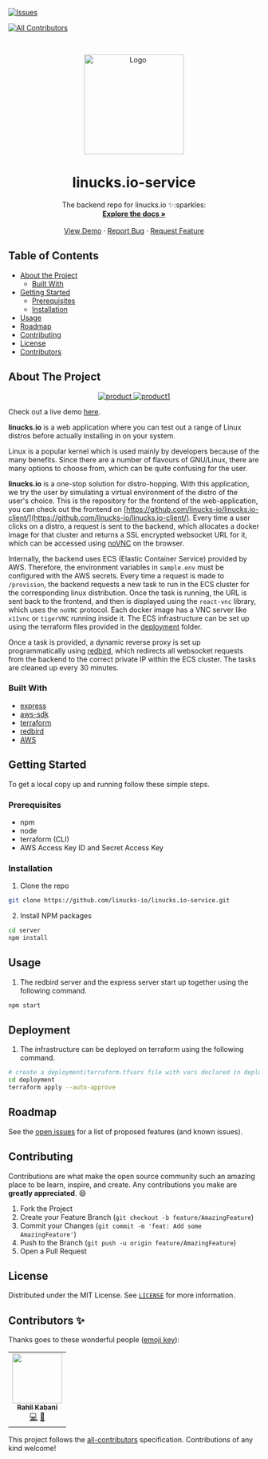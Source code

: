 [![Issues][issues-shield]][issues-url]
<!-- ALL-CONTRIBUTORS-BADGE:START - Do not remove or modify this section -->
[![All Contributors](https://img.shields.io/badge/all_contributors-1-orange.svg?style=flat-square)](#contributors-)
<!-- ALL-CONTRIBUTORS-BADGE:END -->


<!-- PROJECT LOGO -->
<br />
<p align="center">
  <a href="https://github.com/linucks-io/">
    <img src="https://i.ibb.co/41wHGgQ/logo.png"  alt="Logo" width="200">
  </a>

  <h1 align="center">linucks.io-service</h1>

  <p align="center">
    The backend repo for linucks.io ✨:sparkles:
    <br />
    <a href="https://github.com/csivitu/Template"><strong>Explore the docs »</strong></a>
    <br />
    <br />
    <a href="https://linucks-io.github.io/linucks.io-client/">View Demo</a>
    ·
    <a href="https://github.com/linucks-io/linucks.io-service/issues">Report Bug</a>
    ·
    <a href="https://github.com/linucks-io/linucks.io-service/issues">Request Feature</a>
  </p>
</p>



<!-- TABLE OF CONTENTS -->
## Table of Contents

* [About the Project](#about-the-project)
  * [Built With](#built-with)
* [Getting Started](#getting-started)
  * [Prerequisites](#prerequisites)
  * [Installation](#installation)
* [Usage](#usage)
* [Roadmap](#roadmap)
* [Contributing](#contributing)
* [License](#license)
* [Contributors](#contributors-)



<!-- ABOUT THE PROJECT -->
## About The Project

<p align="center">
  <a href="https://linucks-io.github.io/linucks.io-client">
    <img src="https://i.ibb.co/VQgK4HL/1.png"  alt="product">
    <img src="https://i.ibb.co/JQWpLGG/2.png"  alt="product1">
  </a>
  <p align="center">


Check out a live demo [here](https://linucks-io.github.io/linucks.io-client/).


**linucks.io** is a web application where you can test out a range of Linux distros before actually installing in on your system.


Linux is a popular kernel which is used mainly by developers because of the many benefits. Since there are a number of flavours of GNU/Linux, there
are many options to choose from, which can be quite confusing for the user.

**linucks.io** is a one-stop solution for distro-hopping. With this application, we try the user by simulating a virtual environment of the distro of the user's choice. This is the repository for the frontend of the web-application, you can check out the frontend on [https://github.com/linucks-io/linucks.io-client/](https://github.com/linucks-io/linucks.io-client/). Every time a user clicks on a distro, a request is sent to the backend, which allocates a docker image for that cluster and returns a SSL encrypted websocket URL for it, which can be accessed using [noVNC](https://github.com/novnc/noVNC) on the browser.


Internally, the backend uses ECS (Elastic Container Service) provided by AWS. Therefore, the environment variables in `sample.env` must be configured with the AWS secrets. Every time a request is made to `/provision`, the backend requests a new task to run in the ECS cluster for the corresponding linux distribution. Once the task is running, the URL is sent back to the frontend, and then is displayed using the `react-vnc` library, which uses the `noVNC` protocol. Each docker image has a VNC server like `x11vnc` or `tigerVNC` running inside it. The ECS infrastructure can be set up using the terraform files provided in the [deployment](./deployment) folder.

Once a task is provided, a dynamic reverse proxy is set up programmatically using [redbird](https://www.npmjs.com/package/redbird), which redirects all websocket requests from the backend to the correct private IP within the ECS cluster. The tasks are cleaned up every 30 minutes.

### Built With

* [express](https://expressjs.com/)
* [aws-sdk](https://aws.amazon.com/tools/)
* [terraform](https://www.terraform.io/)
* [redbird](https://www.npmjs.com/package/redbird)
* [AWS](https://portal.aws.amazon.com/gp/aws/developer/registration/index.html?nc2=h_ct&src=header_signup)

<!-- GETTING STARTED -->
## Getting Started

To get a local copy up and running follow these simple steps.

### Prerequisites

* npm
* node
* terraform (CLI)
* AWS Access Key ID and Secret Access Key

### Installation
 
1. Clone the repo
```sh
git clone https://github.com/linucks-io/linucks.io-service.git
```
2. Install NPM packages
```sh
cd server
npm install
```

<!-- USAGE EXAMPLES -->
## Usage

1. The redbird server and the express server start up together using the following command.

```sh
npm start
```

## Deployment

1. The infrastructure can be deployed on terraform using the following command.

```sh
# create a deployment/terraform.tfvars file with vars declared in deployment/variables.tf file
cd deployment
terraform apply --auto-approve
```

<!-- ROADMAP -->
## Roadmap

See the [open issues](https://github.com/linucks-io/linucks.io-service/issues) for a list of proposed features (and known issues).



<!-- CONTRIBUTING -->
## Contributing

Contributions are what make the open source community such an amazing place to be learn, inspire, and create. Any contributions you make are **greatly appreciated**.  :smile:

1. Fork the Project
2. Create your Feature Branch (`git checkout -b feature/AmazingFeature`)
3. Commit your Changes (`git commit -m 'feat: Add some AmazingFeature'`)
4. Push to the Branch (`git push -u origin feature/AmazingFeature`)
5. Open a Pull Request

<!-- LICENSE -->
## License

Distributed under the MIT License. See [`LICENSE`](./LICENSE) for more information.




<!-- MARKDOWN LINKS & IMAGES -->
<!-- https://www.markdownguide.org/basic-syntax/#reference-style-links -->
[issues-shield]: https://img.shields.io/github/issues/linucks-io/linucks.io-service.svg?style=flat-square
[issues-url]: https://github.com/linucks-io/linucks.io-service/issues

## Contributors ✨

Thanks goes to these wonderful people ([emoji key](https://allcontributors.org/docs/en/emoji-key)):

<!-- ALL-CONTRIBUTORS-LIST:START - Do not remove or modify this section -->
<!-- prettier-ignore-start -->
<!-- markdownlint-disable -->
<table>
  <tr>
    <td align="center"><a href="https://alias-rahil.github.io/"><img src="https://avatars.githubusercontent.com/u/59060219?v=4?s=100" width="100px;" alt=""/><br /><sub><b>Rahil Kabani</b></sub></a><br /><a href="https://github.com/linucks-io/linucks.io-service/commits?author=alias-rahil" title="Code">💻</a> <a href="https://github.com/linucks-io/linucks.io-service/commits?author=alias-rahil" title="Documentation">📖</a></td>
  </tr>
</table>

<!-- markdownlint-restore -->
<!-- prettier-ignore-end -->

<!-- ALL-CONTRIBUTORS-LIST:END -->

This project follows the [all-contributors](https://github.com/all-contributors/all-contributors) specification. Contributions of any kind welcome!
